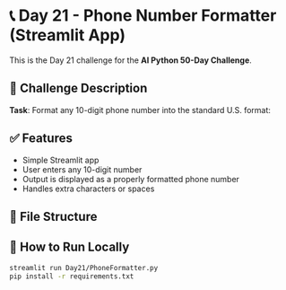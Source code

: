 # 📞 Day 21 - Phone Number Formatter (Streamlit App)

This is the Day 21 challenge for the **AI Python 50-Day Challenge**.

## 🔧 Challenge Description

**Task**: Format any 10-digit phone number into the standard U.S. format:


## ✅ Features

- Simple Streamlit app
- User enters any 10-digit number
- Output is displayed as a properly formatted phone number
- Handles extra characters or spaces

## 📂 File Structure


## 🚀 How to Run Locally

```bash
streamlit run Day21/PhoneFormatter.py
pip install -r requirements.txt
